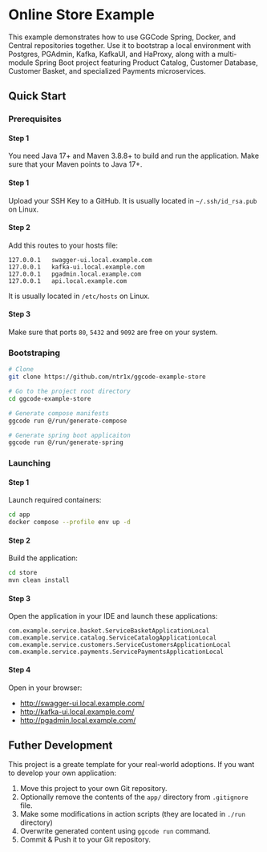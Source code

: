 # Online Store Example

This example demonstrates how to use GGCode Spring, Docker, and Central repositories together. Use it to bootstrap a local environment with Postgres, PGAdmin, Kafka, KafkaUI, and HaProxy, along with a multi-module Spring Boot project featuring Product Catalog, Customer Database, Customer Basket, and specialized Payments microservices.

## Quick Start

### Prerequisites

#### Step 1

You need Java 17+ and Maven 3.8.8+ to build and run the application. Make sure that your Maven points to Java 17+.

#### Step 1

Upload your SSH Key to a GitHub. It is usually located in `~/.ssh/id_rsa.pub` on Linux.

#### Step 2

Add this routes to your hosts file:

```
127.0.0.1   swagger-ui.local.example.com
127.0.0.1   kafka-ui.local.example.com
127.0.0.1   pgadmin.local.example.com
127.0.0.1   api.local.example.com
```

It is usually located in `/etc/hosts` on Linux.

#### Step 3

Make sure that ports `80`, `5432` and `9092` are free on your system.

### Bootstraping

```bash
# Clone
git clone https://github.com/ntr1x/ggcode-example-store

# Go to the project root directory
cd ggcode-example-store

# Generate compose manifests
ggcode run @/run/generate-compose

# Generate spring boot applicaiton
ggcode run @/run/generate-spring
```

### Launching

#### Step 1

Launch required containers:

```bash
cd app
docker compose --profile env up -d
```

#### Step 2

Build the application:

```bash
cd store
mvn clean install
```

#### Step 3

Open the application in your IDE and launch these applications:

```
com.example.service.basket.ServiceBasketApplicationLocal
com.example.service.catalog.ServiceCatalogApplicationLocal
com.example.service.customers.ServiceCustomersApplicationLocal
com.example.service.payments.ServicePaymentsApplicationLocal
```

#### Step 4

Open in your browser:

- http://swagger-ui.local.example.com/
- http://kafka-ui.local.example.com/
- http://pgadmin.local.example.com/

## Futher Development

This project is a greate template for your real-world adoptions. If you want to develop your own application:

1. Move this project to your own Git repository.
1. Optionally remove the contents of the `app/` directory from `.gitignore` file.
1. Make some modifications in action scripts (they are located in `./run` directory)
1. Overwrite generated content using `ggcode run` command.
1. Commit & Push it to your Git repository.
